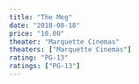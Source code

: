 ```yaml
---
title: "The Meg"
date: "2018-08-18"
price: "10.00"
theater: "Marquette Cinemas"
theaters: ["Marquette Cinemas"]
rating: "PG-13"
ratings: ["PG-13"]
---
```

